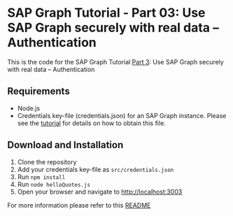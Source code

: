 # SAP Graph Tutorial - Part 03: Use SAP Graph securely with real data – Authentication

This is the code for the SAP Graph Tutorial [Part 3](https://blogs.sap.com/2021/06/25/part-3-use-sap-graph-securely-with-real-data-authentication/): Use SAP Graph securely with real data – Authentication

## Requirements

- Node.js
- Credentials key-file (credentials.json) for an SAP Graph instance. Please see the [tutorial](https://blogs.sap.com/2021/06/25/part-3-use-sap-graph-securely-with-real-data-authentication/) for details on how to obtain this file.

## Download and Installation

1. Clone the repository
2. Add your credentials key-file as `src/credentials.json`
3. Run `npm install`
4. Run `node helloQuotes.js`
5. Open your browser and navigate to [http://localhost:3003](http://localhost:3003/)

For more information please refer to this [README](../../README.md)

